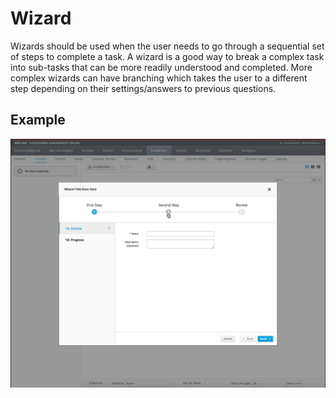 # Wizard

Wizards should be used when the user needs to go through a sequential set of steps to complete a task. A wizard is a good way to break a complex task into sub-tasks that can be more readily understood and completed. More complex wizards can have branching which takes the user to a different step depending on their settings/answers to previous questions.

## Example
![Wizard example image](img/wizard-flow-example.png)
